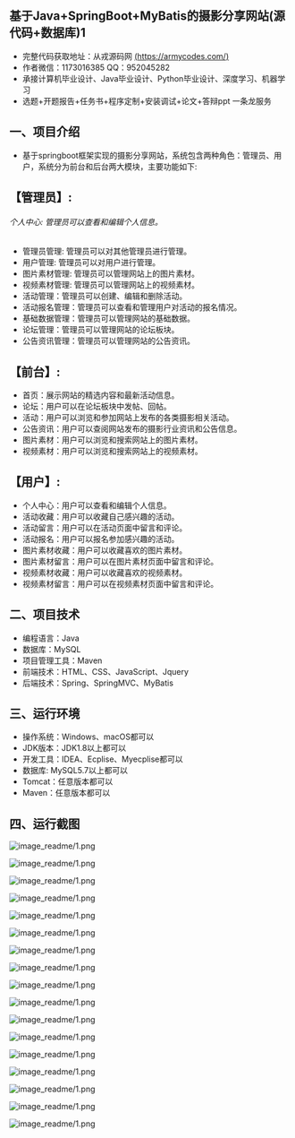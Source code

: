 基于Java+SpringBoot+MyBatis的摄影分享网站(源代码+数据库)1
---
- 完整代码获取地址：从戎源码网 [(https://armycodes.com/)](https://armycodes.com/)
- 作者微信：1173016385 QQ：952045282 
- 承接计算机毕业设计、Java毕业设计、Python毕业设计、深度学习、机器学习
- 选题+开题报告+任务书+程序定制+安装调试+论文+答辩ppt 一条龙服务

一、项目介绍
---
- 基于springboot框架实现的摄影分享网站，系统包含两种角色：管理员、用户，系统分为前台和后台两大模块，主要功能如下:

【管理员】:
---
###### 个人中心: 管理员可以查看和编辑个人信息。
- 管理员管理: 管理员可以对其他管理员进行管理。
- 用户管理: 管理员可以对用户进行管理。
- 图片素材管理: 管理员可以管理网站上的图片素材。
- 视频素材管理: 管理员可以管理网站上的视频素材。
- 活动管理：管理员可以创建、编辑和删除活动。
- 活动报名管理：管理员可以查看和管理用户对活动的报名情况。
- 基础数据管理：管理员可以管理网站的基础数据。
- 论坛管理：管理员可以管理网站的论坛板块。
- 公告资讯管理：管理员可以管理网站的公告资讯。

【前台】:
---
- 首页：展示网站的精选内容和最新活动信息。
- 论坛：用户可以在论坛板块中发帖、回帖。
- 活动：用户可以浏览和参加网站上发布的各类摄影相关活动。
- 公告资讯：用户可以查阅网站发布的摄影行业资讯和公告信息。
- 图片素材：用户可以浏览和搜索网站上的图片素材。
- 视频素材：用户可以浏览和搜索网站上的视频素材。

【用户】:
---
- 个人中心：用户可以查看和编辑个人信息。
- 活动收藏：用户可以收藏自己感兴趣的活动。
- 活动留言：用户可以在活动页面中留言和评论。
- 活动报名：用户可以报名参加感兴趣的活动。
- 图片素材收藏：用户可以收藏喜欢的图片素材。
- 图片素材留言：用户可以在图片素材页面中留言和评论。
- 视频素材收藏：用户可以收藏喜欢的视频素材。
- 视频素材留言：用户可以在视频素材页面中留言和评论。


二、项目技术
---
- 编程语言：Java
- 数据库：MySQL
- 项目管理工具：Maven
- 前端技术：HTML、CSS、JavaScript、Jquery
- 后端技术：Spring、SpringMVC、MyBatis

三、运行环境
---
- 操作系统：Windows、macOS都可以
- JDK版本：JDK1.8以上都可以
- 开发工具：IDEA、Ecplise、Myecplise都可以
- 数据库: MySQL5.7以上都可以
- Tomcat：任意版本都可以
- Maven：任意版本都可以

四、运行截图
---
![image_readme/1.png](https://github.com/jasonlin233-cell/youguangsheyingwz/blob/main/image_readme/1.png)

![image_readme/1.png](https://github.com/jasonlin233-cell/youguangsheyingwz/blob/main/image_readme/2.png)

![image_readme/1.png](https://github.com/jasonlin233-cell/youguangsheyingwz/blob/main/image_readme/3.png)

![image_readme/1.png](https://github.com/jasonlin233-cell/youguangsheyingwz/blob/main/image_readme/4.png)

![image_readme/1.png](https://github.com/jasonlin233-cell/youguangsheyingwz/blob/main/image_readme/5.png)

![image_readme/1.png](https://github.com/jasonlin233-cell/youguangsheyingwz/blob/main/image_readme/6.png)

![image_readme/1.png](https://github.com/jasonlin233-cell/youguangsheyingwz/blob/main/image_readme/7.png)

![image_readme/1.png](https://github.com/jasonlin233-cell/youguangsheyingwz/blob/main/image_readme/8.png)

![image_readme/1.png](https://github.com/jasonlin233-cell/youguangsheyingwz/blob/main/image_readme/9.png)

![image_readme/1.png](https://github.com/jasonlin233-cell/youguangsheyingwz/blob/main/image_readme/10.png)

![image_readme/1.png](https://github.com/jasonlin233-cell/youguangsheyingwz/blob/main/image_readme/11.png)

![image_readme/1.png](https://github.com/jasonlin233-cell/youguangsheyingwz/blob/main/image_readme/12.png)

![image_readme/1.png](https://github.com/jasonlin233-cell/youguangsheyingwz/blob/main/image_readme/13.png)

![image_readme/1.png](https://github.com/jasonlin233-cell/youguangsheyingwz/blob/main/image_readme/14.png)

![image_readme/1.png](https://github.com/jasonlin233-cell/youguangsheyingwz/blob/main/image_readme/15.png)

![image_readme/1.png](https://github.com/jasonlin233-cell/youguangsheyingwz/blob/main/image_readme/16.png)

![image_readme/1.png](https://github.com/jasonlin233-cell/youguangsheyingwz/blob/main/image_readme/17.png)
